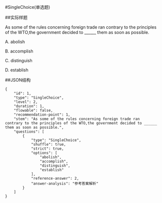 #SingleChoice(单选题)

##实际样题

As some of the rules concerning foreign trade ran contrary to the principles of the WTO,the government decided to ______ them as soon as possible.

A. abolish

B. accomplish

C. distinguish

D. establish

##JSON结构

	{
		"id": 1,						
		"type": "SingleChoice",			
		"level": 2,						
		"duration": 1,					
		"flowable": false,				
		"recommendation-point": 1,		
		"stem": "As some of the rules concerning foreign trade ran contrary to the principles of the WTO,the government decided to ______ them as soon as possible.",
		"questions": [
			{
				"type": "SingleChoice",
				"shuffle": true, 				
				"strict": true,	
				"options": [		
					"abolish",
					"accomplish",
					"distinguish",
					"establish"
				],
				"reference-answer": 2,		
				"answer-analysis": "参考答案解析"
			}
		]
	}

